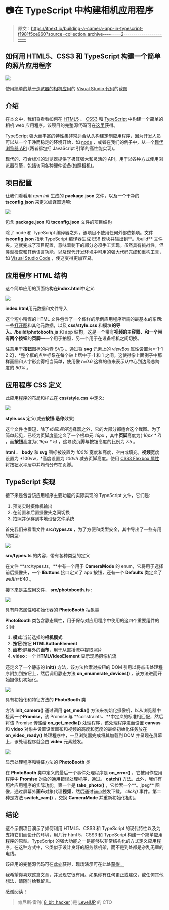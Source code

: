# 📷在 TypeScript 中构建相机应用程序

> 原文：<https://itnext.io/building-a-camera-app-in-typescript-f1981f5ce960?source=collection_archive---------2----------------------->

## 如何用 HTML5、CSS3 和 TypeScript 构建一个简单的照片应用程序

![](img/39dce52c451f1aa78dd393f99ce242ba.png)

使用[简单的基于浏览器的相机应用](https://kenreilly.github.io/typescript-photo-booth/)的 [Visual Studio 代码](https://code.visualstudio.com)的截图

## 介绍

在本文中，我们将看看如何在 [HTML5](https://developer.mozilla.org/en-US/docs/Web/Guide/HTML/HTML5) 、 [CSS3](https://developer.mozilla.org/en/docs/Web/CSS/CSS3) 和 [TypeScript](https://www.typescriptlang.org) 中构建一个简单的相机 web 应用程序。该项目的完整源代码可在[这里](https://github.com/kenreilly/typescript-photo-booth)获得。

TypeScript 强大而丰富的特性集非常适合从头构建定制应用程序，因为开发人员可以从一个干净而稳定的环境开始，如 [node](https://nodejs.org) ，或者在我们的例子中，从一个[现代浏览器 API](https://caniuse.com/#feat=es5) (两者都包括 JavaScript 引擎的高性能实现)。

现代的、符合标准的浏览器提供了极其强大和灵活的 API，用于以各种方式使用浏览器引擎，包括访问各种硬件设备(如照相机)。

## 项目配置

让我们看看用 *npm init* 生成的 **package.json** 文件，以及一个干净的 **tsconfig.json** 来定义编译器选项:

![](img/1afa4fb9d09a8a787687cb31caab95f1.png)

包含 **package.json** 和 **tsconfig.json** 文件的项目结构

除了 node 和 TypeScript 编译器之外，该项目不使用任何外部依赖项。文件 **tsconfig.json** 指示 TypeScript 编译器生成 ES6 模块并输出到**。/build** 文件夹。这就完成了项目配置，意味着剩下的部分必须手工实现。虽然具有挑战性，但类型检查和其他语言功能，以及现代开发环境中可用的强大代码完成和重构工具，如 [Visual Studio Code](https://code.visualstudio.com) ，使这变得更加容易。

## 应用程序 HTML 结构

这个简单应用的页面结构在**index.html**中定义:

![](img/793bd7312be119efc6e321cdce3086a4.png)

**index.html**用元数据和文件导入

这个短小精悍的 HTML 文件包含了一个像样的示例应用程序所需的最基本的东西:一些[打开图](http://ogp.me/)和其他元数据，以及 **css/style.css** 和模块**的导入。/build/photobooth.js** 和 app 结构，这是一个带有**视频的**主**容器、**和一个带有两个**按钮**的**页脚**—一个用于拍照，另一个用于在设备相机之间切换。

注意用于**按钮**图标的内嵌 [SVG](https://en.wikipedia.org/wiki/Scalable_Vector_Graphics) 。通过将 **svg** 元素上的 *viewBox* 属性设置为*-1-1 2 2】，*整个框的点坐标系在每个轴上居中于-1 和 1 之间。这使得像上面例子中那样画圆和人字形变得相当简单，使用像 *r=0.6* 这样的值来表示从中心到边缘总跨度的 *60%* 。

## 应用程序 CSS 定义

此应用程序的布局和样式在 **css/style.css** 中定义:

![](img/cd34c499064ae24cee48e041b351a46a.png)

**style.css** 定义(减去**按钮:悬停**效果)

这个文件也很短，除了*按钮:悬停*选择器之外，它的大部分都适合这个截图。为了简单起见，已经为页脚度量定义了一个根单元 *16px* ，其中**页脚**高度为( *16px * 7)* ，而**按钮**高度为( *16px * 5)* ，这导致页脚与按钮高度的比例为 *7:5* 。

**html** 、 **body** 和 **svg** 图标被设置为 *100%* 宽度和高度，空白或填充。**视频**宽度设置为 *100vw，*高度设置为 *100vh* 减去页脚高度。使用 [CSS3 Flexbox 属性](https://css-tricks.com/snippets/css/a-guide-to-flexbox/)将按钮水平居中并均匀分布在页脚。

## TypeScript 实现

接下来是包含该应用程序主要功能的实际实现的 TypeScript 文件，它们是:

1.  预览实时摄像机输出
2.  在前置和后置摄像头之间切换
3.  拍照并保存到本地设备文件系统

首先我们来看看文件 **src/types.ts** ，为了方便和类型安全，其中导出了一些有用的类型:

![](img/1083ab090118e9be1e2f7473c75630ab.png)

**src/types.ts** 的内容，带有各种类型的定义

在文件 **src/types.ts，**中有一个用于 **CameraMode** 的 enum，它将用于选择前后摄像头，一个 **IButtons** 接口定义了 app 按钮，还有一个 **Defaults** 类定义了 *width=640* 。

接下来是主应用文件， **src/photobooth.ts** :

![](img/3d9a2a94d499d23dcd88040561456d7c.png)

具有静态属性和初始化器的 **PhotoBooth** 抽象类

**PhotoBooth** 类包含静态属性，用于保存对应用程序中使用的这四个重要组件的引用:

1.  **模式**:当前选择的**相机模式**
2.  **按钮**:按钮 **HTMLButtonElement**
3.  **画布**:屏幕外的**画布**，用于从直播流中提取照片
4.  **video** :一个 **HTMLVideoElement** 显示现场摄像机流

还定义了一个静态的 **init()** 方法，该方法检索对按钮的 DOM 引用以将点击处理程序附加到按钮上，然后调用静态方法 **on_enumerate_devices()** ，该方法进而开始摄像机初始化。

![](img/108192687921be33cb74d6d678ad5ab5.png)

具有初始化和特征方法的 **PhotoBooth** 类

方法 **init_camera()** 通过调用 **get_media()** 方法来初始化摄像机，以从浏览器中检索一个**Promise<media stream>**，该 Promise 与 **constraints、**中定义的标准相匹配，然后将该 Promise 传递给 **on_get_media()** 处理程序，该处理程序进而设置 **canvas** 和 **video** 对象并设置设置画布和视频的高度和宽度的最终初始化任务放在 **on_video_ready()** 处理程序中，一旦浏览器完成将其加载到 DOM 并呈现在屏幕上，该处理程序就会由 **video** 元素触发。

![](img/faf63281cd4cc4cc8fbcb50de4dd60d9.png)

显示处理程序和特征方法的 **PhotoBooth** 类

在 **PhotoBooth** 类中定义的最后一个事件处理程序是 **on_error()** ，它被用作应用程序中 **Promise** 对象的通用错误处理程序，通过。 **catch()** 方法。此外，我们有照片应用程序的实际功能。第一个是 **take_photo()** ，它检索一个**。jpeg** 图像，通过屏幕外**画布**对象代理**视频**，然后通过锚点触发下载。 *click()* 事件。第二种是方法 **switch_cam()** ，交换 **CameraMode** 并重新初始化相机。

## 结论

这个示例项目演示了如何利用 HTML5、CSS3 和 TypeScript 的现代特性以及为支持它们而设计的环境，用几行 html 5、CSS3 和 TypeScript 构建一个简单应用程序的原型。TypeScript 的强大功能之一是能够以非常结构化的方式定义应用程序，在这种方式中，它类似于设计良好的服务器机架，而不是到处都是杂乱无章的电线。

该应用的完整源代码可在[此处](https://github.com/kenreilly/typescript-photo-booth)获得，现场演示可在此处[获得。](https://kenreilly.github.io/typescript-photo-booth)

我希望你喜欢这篇文章，并发现它很有用。如果你有任何更正或建议，或任何其他想法，请随时给我留言。

感谢阅读！

> 肯尼斯·雷利( [8_bit_hacker](https://twitter.com/8_bit_hacker) )是 [LevelUP](https://lvl-up.tech/) 的 CTO